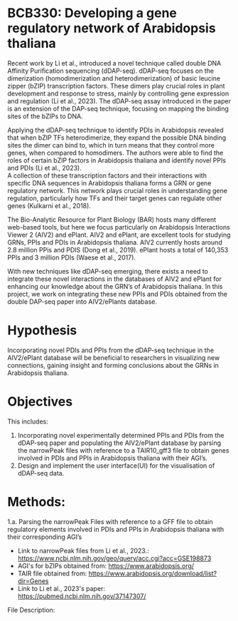# BCB330: Developing a gene regulatory network of Arabidopsis thaliana

Recent work by Li et al., introduced a novel technique called double DNA Affinity Purification
sequencing (dDAP-seq). dDAP-seq focuses on the dimerization (homodimerization and 
heterodimerization) of basic leucine zipper (bZIP) transcription factors. These dimers play crucial roles 
in plant development and response to stress, mainly by controlling gene expression and regulation (Li et 
al., 2023). The dDAP-seq assay introduced in the paper is an extension of the DAP-seq technique, 
focusing on mapping the binding sites of the bZIPs to DNA. 

Applying the dDAP-seq technique to identify PDIs in Arabidopsis revealed that when bZIP TFs 
heterodimerize, they expand the possible DNA binding sites the dimer can bind to, which in turn means 
that they control more genes, when compared to homodimers. The authors were able to find the roles of 
certain bZIP factors in Arabidopsis thaliana and identify novel PPIs and PDIs (Li et al., 2023).  
A collection of these transcription factors and their interactions with specific DNA sequences in 
Arabidopsis thaliana forms a GRN or gene regulatory network. This network plays crucial roles in 
understanding gene regulation, particularly how TFs and their target genes can regulate other genes 
(Kulkarni et al., 2018).  

The Bio-Analytic Resource for Plant Biology (BAR) hosts many different web-based tools, but here we 
focus particularly on Arabidopsis Interactions Viewer 2 (AIV2) and ePlant. AIV2 and ePlant, are 
excellent tools for studying GRNs, PPIs and PDIs in Arabidopsis thaliana. AIV2 currently hosts around 
2.8 million PPis and PDIS (Dong et al., 2019). ePlant hosts a total of 140,353 PPIs and 3 million PDIs 
(Waese et al., 2017).  

With new techniques like dDAP-seq emerging, there exists a need to integrate these novel interactions in 
the databases of AIV2 and ePlant for enhancing our knowledge about the GRN’s of Arabidopsis 
thaliana. In this project, we work on integrating these new PPIs and PDIs obtained from the double 
DAP-seq paper into AIV2/ePlants database. 

# Hypothesis 
Incorporating novel PDIs and PPIs from the dDAP-seq technique in the AIV2/ePlant database will be 
beneficial to researchers in visualizing new connections, gaining insight and forming conclusions about 
the GRNs in Arabidopsis thaliana. 

# Objectives 
This includes: 
1. Incorporating novel experimentally determined PPIs and PDIs from the dDAP-seq paper and 
populating the AIV2/ePlant database by parsing the narrowPeak files with reference to a 
TAIR10_gff3 file to obtain genes involved in PDIs and PPIs in Arabidopsis thaliana with their AGI’s.  
2. Design and implement the user interface(UI)  for the visualisation of dDAP-seq data.  


# Methods: 
1.a. Parsing the narrowPeak Files with reference to a GFF file to obtain regulatory elements involved in PDIs 
and PPIs in Arabidopsis thaliana with their corresponding AGI’s 

- Link to narrowPeak files from Li et al., 2023.: https://www.ncbi.nlm.nih.gov/geo/query/acc.cgi?acc=GSE198873
- AGI's for bZIPs obtained from: https://www.arabidopsis.org/
- TAIR file obtained from: https://www.arabidopsis.org/download/list?dir=Genes
- Link to Li et al., 2023's paper: https://pubmed.ncbi.nlm.nih.gov/37147307/

File	Description:








